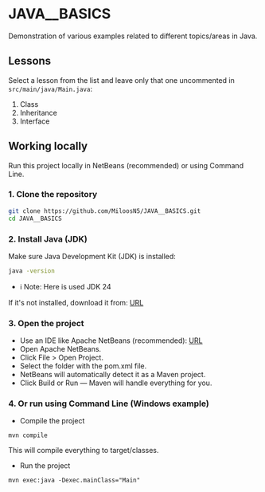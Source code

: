 # JAVA__BASICS

Demonstration of various examples related to different topics/areas in Java.

## Lessons

Select a lesson from the list and leave only that one uncommented in ```src/main/java/Main.java```:
   1. Class
   2. Inheritance
   3. Interface

## Working locally

Run this project locally in NetBeans (recommended) or using Command Line.

### 1. Clone the repository

  ```bash
  git clone https://github.com/MiloosN5/JAVA__BASICS.git
  cd JAVA__BASICS
  ```

### 2. Install Java (JDK)

  Make sure Java Development Kit (JDK) is installed:
  ```bash
  java -version
  ```
  - ℹ️ Note: Here is used JDK 24

  If it's not installed, download it from: [URL](https://www.oracle.com/java/technologies/downloads/)

### 3. Open the project

- Use an IDE like Apache NetBeans (recommended): [URL](https://netbeans.apache.org/front/main/download/)
- Open Apache NetBeans.
- Click File > Open Project.
- Select the folder with the pom.xml file.
- NetBeans will automatically detect it as a Maven project.
- Click Build or Run — Maven will handle everything for you.
  
### 4. Or run using Command Line (Windows example)

- Compile the project
```
mvn compile
```
This will compile everything to target/classes.

- Run the project
```
mvn exec:java -Dexec.mainClass="Main"
```

